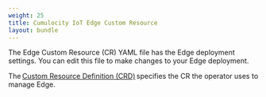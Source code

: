 ```yaml
---
weight: 25
title: Cumulocity IoT Edge Custom Resource
layout: bundle
---
```


The Edge Custom Resource (CR) YAML file has the Edge deployment settings. You can edit this file to make changes to your Edge deployment. 

The [Custom Resource Definition (CRD)](https://raw.githubusercontent.com/SoftwareAG/edge-k8s-operator-docs/main/crd/v1/edge.cumulocity.com_edges.yaml) specifies the CR the operator uses to manage Edge. 

